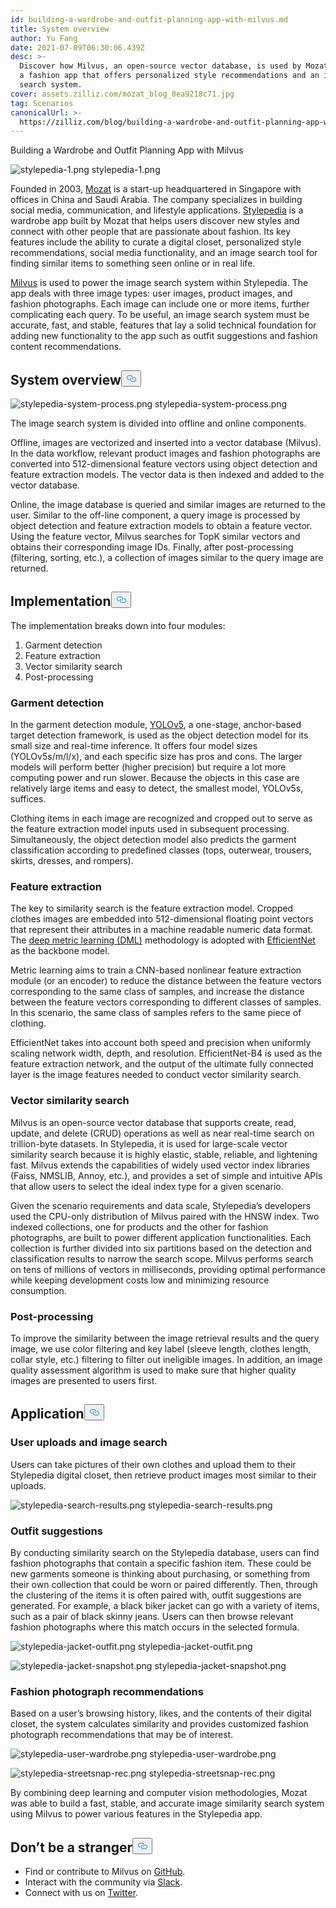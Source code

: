 ```yaml
---
id: building-a-wardrobe-and-outfit-planning-app-with-milvus.md
title: System overview
author: Yu Fang
date: 2021-07-09T06:30:06.439Z
desc: >-
  Discover how Milvus, an open-source vector database, is used by Mozat to power
  a fashion app that offers personalized style recommendations and an image
  search system.
cover: assets.zilliz.com/mozat_blog_0ea9218c71.jpg
tag: Scenarios
canonicalUrl: >-
  https://zilliz.com/blog/building-a-wardrobe-and-outfit-planning-app-with-milvus
---
```

<custom-h1>Building a Wardrobe and Outfit Planning App with Milvus</custom-h1><p>
  <span class="img-wrapper">
    <img translate="no" src="https://assets.zilliz.com/stylepedia_1_5f239a8d48.png" alt="stylepedia-1.png" class="doc-image" id="stylepedia-1.png" />
    <span>stylepedia-1.png</span>
  </span>
</p>
<p>Founded in 2003, <a href="http://www.mozat.com/home">Mozat</a> is a start-up headquartered in Singapore with offices in China and Saudi Arabia. The company specializes in building social media, communication, and lifestyle applications. <a href="https://stylepedia.com/">Stylepedia</a> is a wardrobe app built by Mozat that helps users discover new styles and connect with other people that are passionate about fashion. Its key features include the ability to curate a digital closet, personalized style recommendations, social media functionality, and an image search tool for finding similar items to something seen online or in real life.</p>
<p><a href="https://milvus.io">Milvus</a> is used to power the image search system within Stylepedia. The app deals with three image types: user images, product images, and fashion photographs. Each image can include one or more items, further complicating each query. To be useful, an image search system must be accurate, fast, and stable, features that lay a solid technical foundation for adding new functionality to the app such as outfit suggestions and fashion content recommendations.</p>
<h2 id="System-overview" class="common-anchor-header">System overview<button data-href="#System-overview" class="anchor-icon" translate="no">
      <svg translate="no"
        aria-hidden="true"
        focusable="false"
        height="20"
        version="1.1"
        viewBox="0 0 16 16"
        width="16"
      >
        <path
          fill="#0092E4"
          fill-rule="evenodd"
          d="M4 9h1v1H4c-1.5 0-3-1.69-3-3.5S2.55 3 4 3h4c1.45 0 3 1.69 3 3.5 0 1.41-.91 2.72-2 3.25V8.59c.58-.45 1-1.27 1-2.09C10 5.22 8.98 4 8 4H4c-.98 0-2 1.22-2 2.5S3 9 4 9zm9-3h-1v1h1c1 0 2 1.22 2 2.5S13.98 12 13 12H9c-.98 0-2-1.22-2-2.5 0-.83.42-1.64 1-2.09V6.25c-1.09.53-2 1.84-2 3.25C6 11.31 7.55 13 9 13h4c1.45 0 3-1.69 3-3.5S14.5 6 13 6z"
        ></path>
      </svg>
    </button></h2><p>
  <span class="img-wrapper">
    <img translate="no" src="https://assets.zilliz.com/stylepedia_system_process_8e7e2ab3e4.png" alt="stylepedia-system-process.png" class="doc-image" id="stylepedia-system-process.png" />
    <span>stylepedia-system-process.png</span>
  </span>
</p>
<p>The image search system is divided into offline and online components.</p>
<p>Offline, images are vectorized and inserted into a vector database (Milvus). In the data workflow, relevant product images and fashion photographs are converted into 512-dimensional feature vectors using object detection and feature extraction models. The vector data is then indexed and added to the vector database.</p>
<p>Online, the image database is queried and similar images are returned to the user. Similar to the off-line component, a query image is processed by object detection and feature extraction models to obtain a feature vector. Using the feature vector, Milvus searches for TopK similar vectors and obtains their corresponding image IDs. Finally, after post-processing (filtering, sorting, etc.), a collection of images similar to the query image are returned.</p>
<h2 id="Implementation" class="common-anchor-header">Implementation<button data-href="#Implementation" class="anchor-icon" translate="no">
      <svg translate="no"
        aria-hidden="true"
        focusable="false"
        height="20"
        version="1.1"
        viewBox="0 0 16 16"
        width="16"
      >
        <path
          fill="#0092E4"
          fill-rule="evenodd"
          d="M4 9h1v1H4c-1.5 0-3-1.69-3-3.5S2.55 3 4 3h4c1.45 0 3 1.69 3 3.5 0 1.41-.91 2.72-2 3.25V8.59c.58-.45 1-1.27 1-2.09C10 5.22 8.98 4 8 4H4c-.98 0-2 1.22-2 2.5S3 9 4 9zm9-3h-1v1h1c1 0 2 1.22 2 2.5S13.98 12 13 12H9c-.98 0-2-1.22-2-2.5 0-.83.42-1.64 1-2.09V6.25c-1.09.53-2 1.84-2 3.25C6 11.31 7.55 13 9 13h4c1.45 0 3-1.69 3-3.5S14.5 6 13 6z"
        ></path>
      </svg>
    </button></h2><p>The implementation breaks down into four modules:</p>
<ol>
<li>Garment detection</li>
<li>Feature extraction</li>
<li>Vector similarity search</li>
<li>Post-processing</li>
</ol>
<h3 id="Garment-detection" class="common-anchor-header">Garment detection</h3><p>In the garment detection module, <a href="https://pytorch.org/hub/ultralytics_yolov5/">YOLOv5</a>, a one-stage, anchor-based target detection framework, is used as the object detection model for its small size and real-time inference. It offers four model sizes (YOLOv5s/m/l/x), and each specific size has pros and cons. The larger models will perform better (higher precision) but require a lot more computing power and run slower. Because the objects in this case are relatively large items and easy to detect, the smallest model, YOLOv5s, suffices.</p>
<p>Clothing items in each image are recognized and cropped out to serve as the feature extraction model inputs used in subsequent processing. Simultaneously, the object detection model also predicts the garment classification according to predefined classes (tops, outerwear, trousers, skirts, dresses, and rompers).</p>
<h3 id="Feature-extraction" class="common-anchor-header">Feature extraction</h3><p>The key to similarity search is the feature extraction model. Cropped clothes images are embedded into 512-dimensional floating point vectors that represent their attributes in a machine readable numeric data format. The <a href="https://github.com/Joon-Park92/Survey_of_Deep_Metric_Learning">deep metric learning (DML)</a> methodology is adopted with <a href="https://arxiv.org/abs/1905.11946">EfficientNet</a> as the backbone model.</p>
<p>Metric learning aims to train a CNN-based nonlinear feature extraction module (or an encoder) to reduce the distance between the feature vectors corresponding to the same class of samples, and increase the distance between the feature vectors corresponding to different classes of samples. In this scenario, the same class of samples refers to the same piece of clothing.</p>
<p>EfficientNet takes into account both speed and precision when uniformly scaling network width, depth, and resolution. EfficientNet-B4 is used as the feature extraction network, and the output of the ultimate fully connected layer is the image features needed to conduct vector similarity search.</p>
<h3 id="Vector-similarity-search" class="common-anchor-header">Vector similarity search</h3><p>Milvus is an open-source vector database that supports create, read, update, and delete (CRUD) operations as well as near real-time search on trillion-byte datasets. In Stylepedia, it is used for large-scale vector similarity search because it is highly elastic, stable, reliable, and lightening fast. Milvus extends the capabilities of widely used vector index libraries (Faiss, NMSLIB, Annoy, etc.), and provides a set of simple and intuitive APIs that allow users to select the ideal index type for a given scenario.</p>
<p>Given the scenario requirements and data scale, Stylepedia’s developers used the CPU-only distribution of Milvus paired with the HNSW index. Two indexed collections, one for products and the other for fashion photographs, are built to power different application functionalities. Each collection is further divided into six partitions based on the detection and classification results to narrow the search scope. Milvus performs search on tens of millions of vectors in milliseconds, providing optimal performance while keeping development costs low and minimizing resource consumption.</p>
<h3 id="Post-processing" class="common-anchor-header">Post-processing</h3><p>To improve the similarity between the image retrieval results and the query image, we use color filtering and key label (sleeve length, clothes length, collar style, etc.) filtering to filter out ineligible images. In addition, an image quality assessment algorithm is used to make sure that higher quality images are presented to users first.</p>
<h2 id="Application" class="common-anchor-header">Application<button data-href="#Application" class="anchor-icon" translate="no">
      <svg translate="no"
        aria-hidden="true"
        focusable="false"
        height="20"
        version="1.1"
        viewBox="0 0 16 16"
        width="16"
      >
        <path
          fill="#0092E4"
          fill-rule="evenodd"
          d="M4 9h1v1H4c-1.5 0-3-1.69-3-3.5S2.55 3 4 3h4c1.45 0 3 1.69 3 3.5 0 1.41-.91 2.72-2 3.25V8.59c.58-.45 1-1.27 1-2.09C10 5.22 8.98 4 8 4H4c-.98 0-2 1.22-2 2.5S3 9 4 9zm9-3h-1v1h1c1 0 2 1.22 2 2.5S13.98 12 13 12H9c-.98 0-2-1.22-2-2.5 0-.83.42-1.64 1-2.09V6.25c-1.09.53-2 1.84-2 3.25C6 11.31 7.55 13 9 13h4c1.45 0 3-1.69 3-3.5S14.5 6 13 6z"
        ></path>
      </svg>
    </button></h2><h3 id="User-uploads-and-image-search" class="common-anchor-header">User uploads and image search</h3><p>Users can take pictures of their own clothes and upload them to their Stylepedia digital closet, then retrieve product images most similar to their uploads.</p>
<p>
  <span class="img-wrapper">
    <img translate="no" src="https://assets.zilliz.com/stylepedia_search_results_0568e20dc0.png" alt="stylepedia-search-results.png" class="doc-image" id="stylepedia-search-results.png" />
    <span>stylepedia-search-results.png</span>
  </span>
</p>
<h3 id="Outfit-suggestions" class="common-anchor-header">Outfit suggestions</h3><p>By conducting similarity search on the Stylepedia database, users can find fashion photographs that contain a specific fashion item. These could be new garments someone is thinking about purchasing, or something from their own collection that could be worn or paired differently. Then, through the clustering of the items it is often paired with, outfit suggestions are generated. For example, a black biker jacket can go with a variety of items, such as a pair of black skinny jeans. Users can then browse relevant fashion photographs where this match occurs in the selected formula.</p>
<p>
  <span class="img-wrapper">
    <img translate="no" src="https://assets.zilliz.com/stylepedia_jacket_outfit_e84914da9e.png" alt="stylepedia-jacket-outfit.png" class="doc-image" id="stylepedia-jacket-outfit.png" />
    <span>stylepedia-jacket-outfit.png</span>
  </span>
</p>
<p>
  <span class="img-wrapper">
    <img translate="no" src="https://assets.zilliz.com/stylepedia_jacket_snapshot_25f53cc09b.png" alt="stylepedia-jacket-snapshot.png" class="doc-image" id="stylepedia-jacket-snapshot.png" />
    <span>stylepedia-jacket-snapshot.png</span>
  </span>
</p>
<h3 id="Fashion-photograph-recommendations" class="common-anchor-header">Fashion photograph recommendations</h3><p>Based on a user’s browsing history, likes, and the contents of their digital closet, the system calculates similarity and provides customized fashion photograph recommendations that may be of interest.</p>
<p>
  <span class="img-wrapper">
    <img translate="no" src="https://assets.zilliz.com/stylepedia_user_wardrobe_6770c856b9.png" alt="stylepedia-user-wardrobe.png" class="doc-image" id="stylepedia-user-wardrobe.png" />
    <span>stylepedia-user-wardrobe.png</span>
  </span>
</p>
<p>
  <span class="img-wrapper">
    <img translate="no" src="https://assets.zilliz.com/stylepedia_streetsnap_rec_901601a34d.png" alt="stylepedia-streetsnap-rec.png" class="doc-image" id="stylepedia-streetsnap-rec.png" />
    <span>stylepedia-streetsnap-rec.png</span>
  </span>
</p>
<p>By combining deep learning and computer vision methodologies, Mozat was able to build a fast, stable, and accurate image similarity search system using Milvus to power various features in the Stylepedia app.</p>
<h2 id="Dont-be-a-stranger" class="common-anchor-header">Don’t be a stranger<button data-href="#Dont-be-a-stranger" class="anchor-icon" translate="no">
      <svg translate="no"
        aria-hidden="true"
        focusable="false"
        height="20"
        version="1.1"
        viewBox="0 0 16 16"
        width="16"
      >
        <path
          fill="#0092E4"
          fill-rule="evenodd"
          d="M4 9h1v1H4c-1.5 0-3-1.69-3-3.5S2.55 3 4 3h4c1.45 0 3 1.69 3 3.5 0 1.41-.91 2.72-2 3.25V8.59c.58-.45 1-1.27 1-2.09C10 5.22 8.98 4 8 4H4c-.98 0-2 1.22-2 2.5S3 9 4 9zm9-3h-1v1h1c1 0 2 1.22 2 2.5S13.98 12 13 12H9c-.98 0-2-1.22-2-2.5 0-.83.42-1.64 1-2.09V6.25c-1.09.53-2 1.84-2 3.25C6 11.31 7.55 13 9 13h4c1.45 0 3-1.69 3-3.5S14.5 6 13 6z"
        ></path>
      </svg>
    </button></h2><ul>
<li>Find or contribute to Milvus on <a href="https://github.com/milvus-io/milvus/">GitHub</a>.</li>
<li>Interact with the community via <a href="https://join.slack.com/t/milvusio/shared_invite/zt-e0u4qu3k-bI2GDNys3ZqX1YCJ9OM~GQ">Slack</a>.</li>
<li>Connect with us on <a href="https://twitter.com/milvusio">Twitter</a>.</li>
</ul>
